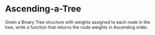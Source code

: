 # Ascending-a-Tree
Given a Binary Tree structure with weights assigned to each node in the tree, write a function that returns the node weights in Ascending order.

